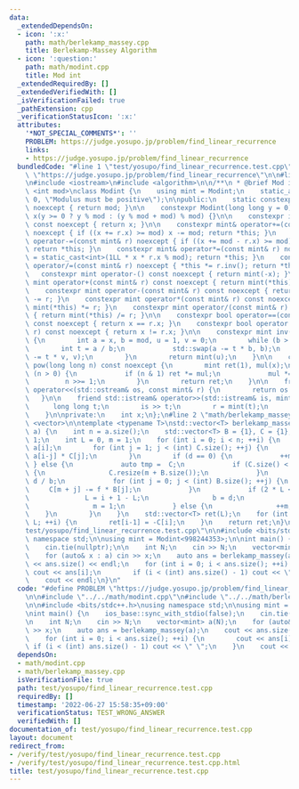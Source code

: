 ```yaml
---
data:
  _extendedDependsOn:
  - icon: ':x:'
    path: math/berlekamp_massey.cpp
    title: Berlekamp-Massey Algorithm
  - icon: ':question:'
    path: math/modint.cpp
    title: Mod int
  _extendedRequiredBy: []
  _extendedVerifiedWith: []
  _isVerificationFailed: true
  _pathExtension: cpp
  _verificationStatusIcon: ':x:'
  attributes:
    '*NOT_SPECIAL_COMMENTS*': ''
    PROBLEM: https://judge.yosupo.jp/problem/find_linear_recurrence
    links:
    - https://judge.yosupo.jp/problem/find_linear_recurrence
  bundledCode: "#line 1 \"test/yosupo/find_linear_recurrence.test.cpp\"\n#define PROBLEM\
    \ \"https://judge.yosupo.jp/problem/find_linear_recurrence\"\n\n#line 2 \"math/modint.cpp\"\
    \n#include <iostream>\n#include <algorithm>\n\n/**\n * @brief Mod int\n */\ntemplate\
    \ <int mod>\nclass Modint {\n    using mint = Modint;\n    static_assert(mod >\
    \ 0, \"Modulus must be positive\");\n\npublic:\n    static constexpr int get_mod()\
    \ noexcept { return mod; }\n\n    constexpr Modint(long long y = 0) noexcept :\
    \ x(y >= 0 ? y % mod : (y % mod + mod) % mod) {}\n\n    constexpr int value()\
    \ const noexcept { return x; }\n\n    constexpr mint& operator+=(const mint& r)\
    \ noexcept { if ((x += r.x) >= mod) x -= mod; return *this; }\n    constexpr mint&\
    \ operator-=(const mint& r) noexcept { if ((x += mod - r.x) >= mod) x -= mod;\
    \ return *this; }\n    constexpr mint& operator*=(const mint& r) noexcept { x\
    \ = static_cast<int>(1LL * x * r.x % mod); return *this; }\n    constexpr mint&\
    \ operator/=(const mint& r) noexcept { *this *= r.inv(); return *this; }\n\n \
    \   constexpr mint operator-() const noexcept { return mint(-x); }\n\n    constexpr\
    \ mint operator+(const mint& r) const noexcept { return mint(*this) += r; }\n\
    \    constexpr mint operator-(const mint& r) const noexcept { return mint(*this)\
    \ -= r; }\n    constexpr mint operator*(const mint& r) const noexcept { return\
    \ mint(*this) *= r; }\n    constexpr mint operator/(const mint& r) const noexcept\
    \ { return mint(*this) /= r; }\n\n    constexpr bool operator==(const mint& r)\
    \ const noexcept { return x == r.x; }\n    constexpr bool operator!=(const mint&\
    \ r) const noexcept { return x != r.x; }\n\n    constexpr mint inv() const noexcept\
    \ {\n        int a = x, b = mod, u = 1, v = 0;\n        while (b > 0) {\n    \
    \        int t = a / b;\n            std::swap(a -= t * b, b);\n            std::swap(u\
    \ -= t * v, v);\n        }\n        return mint(u);\n    }\n\n    constexpr mint\
    \ pow(long long n) const noexcept {\n        mint ret(1), mul(x);\n        while\
    \ (n > 0) {\n            if (n & 1) ret *= mul;\n            mul *= mul;\n   \
    \         n >>= 1;\n        }\n        return ret;\n    }\n\n    friend std::ostream&\
    \ operator<<(std::ostream& os, const mint& r) {\n        return os << r.x;\n \
    \   }\n\n    friend std::istream& operator>>(std::istream& is, mint& r) {\n  \
    \      long long t;\n        is >> t;\n        r = mint(t);\n        return is;\n\
    \    }\n\nprivate:\n    int x;\n};\n#line 2 \"math/berlekamp_massey.cpp\"\n#include\
    \ <vector>\n\ntemplate <typename T>\nstd::vector<T> berlekamp_massey(const std::vector<T>&\
    \ a) {\n    int n = a.size();\n    std::vector<T> B = {1}, C = {1};\n    T b =\
    \ 1;\n    int L = 0, m = 1;\n    for (int i = 0; i < n; ++i) {\n        T d =\
    \ a[i];\n        for (int j = 1; j < (int) C.size(); ++j) {\n            d +=\
    \ a[i-j] * C[j];\n        }\n        if (d == 0) {\n            ++m;\n       \
    \ } else {\n            auto tmp =  C;\n            if (C.size() < m + B.size())\
    \ {\n                C.resize(m + B.size());\n            }\n            T f =\
    \ d / b;\n            for (int j = 0; j < (int) B.size(); ++j) {\n           \
    \     C[m + j] -= f * B[j];\n            }\n            if (2 * L <= i) {\n  \
    \              L = i + 1 - L;\n                b = d;\n                B = tmp;\n\
    \                m = 1;\n            } else {\n                ++m;\n        \
    \    }\n        }\n    }\n    std::vector<T> ret(L);\n    for (int i = 1; i <=\
    \ L; ++i) {\n        ret[i-1] = -C[i];\n    }\n    return ret;\n}\n#line 5 \"\
    test/yosupo/find_linear_recurrence.test.cpp\"\n\n#include <bits/stdc++.h>\nusing\
    \ namespace std;\n\nusing mint = Modint<998244353>;\n\nint main() {\n    ios_base::sync_with_stdio(false);\n\
    \    cin.tie(nullptr);\n\n    int N;\n    cin >> N;\n    vector<mint> a(N);\n\
    \    for (auto& x : a) cin >> x;\n    auto ans = berlekamp_massey(a);\n    cout\
    \ << ans.size() << endl;\n    for (int i = 0; i < ans.size(); ++i) {\n       \
    \ cout << ans[i];\n        if (i < (int) ans.size() - 1) cout << \" \";\n    }\n\
    \    cout << endl;\n}\n"
  code: "#define PROBLEM \"https://judge.yosupo.jp/problem/find_linear_recurrence\"\
    \n\n#include \"../../math/modint.cpp\"\n#include \"../../math/berlekamp_massey.cpp\"\
    \n\n#include <bits/stdc++.h>\nusing namespace std;\n\nusing mint = Modint<998244353>;\n\
    \nint main() {\n    ios_base::sync_with_stdio(false);\n    cin.tie(nullptr);\n\
    \n    int N;\n    cin >> N;\n    vector<mint> a(N);\n    for (auto& x : a) cin\
    \ >> x;\n    auto ans = berlekamp_massey(a);\n    cout << ans.size() << endl;\n\
    \    for (int i = 0; i < ans.size(); ++i) {\n        cout << ans[i];\n       \
    \ if (i < (int) ans.size() - 1) cout << \" \";\n    }\n    cout << endl;\n}"
  dependsOn:
  - math/modint.cpp
  - math/berlekamp_massey.cpp
  isVerificationFile: true
  path: test/yosupo/find_linear_recurrence.test.cpp
  requiredBy: []
  timestamp: '2022-06-27 15:58:35+09:00'
  verificationStatus: TEST_WRONG_ANSWER
  verifiedWith: []
documentation_of: test/yosupo/find_linear_recurrence.test.cpp
layout: document
redirect_from:
- /verify/test/yosupo/find_linear_recurrence.test.cpp
- /verify/test/yosupo/find_linear_recurrence.test.cpp.html
title: test/yosupo/find_linear_recurrence.test.cpp
---
```

